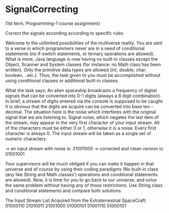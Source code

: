 # SignalCorrecting
(1st term, Programming-1 course assignment)

Correct the signals according according to specific rules

Welcome to the unlimited possibilities of the multiverse reality. You are sent to a verse in which
programmers never are in a need of conditional statements (no if-switch statements, or ternary
operations are allowed). What is more, Java language is now having no built-in classes except the
Object, Scanner and System classes (for instance: no Math class has been written). Only the
primitive data types are allowed (int, double, char, boolean, ..etc.).
Thus, the task given to you must be accomplished without using conditional clauses or additional
built-in classes.


What the task says: An alien spaceship broadcasts a frequency of digital signals that can be
converted into 0-1 digits (always a 8 digit combination). In brief, a stream of digits entered via the
console is supposed to be caught. It is obvious that the digits we acquire can be converted into
base ten - decimal. The situation here is the noise which interferes with the original signal that we
are listening to. Signal noise, which negates the last item of the stream, may appear in the very
first character of your input stream. All of the characters must be either 0 or 1, otherwise it is a
noise. Every first character is always 0. The input stream will be taken as a single set of numeric
characters.

→ an input stream with noise is: 21001000
→ corrected and clean version is: 01001001

  Your supervisors will be much obliged if you can make it happen in that universe and of
course by using their coding paradigms (No built-in class (any like String and Math classes’)
operations and conditional statements are allowed).
  Now, it is time for you to go back to our universe, and solve the same problem without
having any of those restrictions. Use String class and conditional statements and compare both
solutions.

The Input Stream List Acquired from the Extraterrestrial SpaceCraft:
01000110
21010011
21001000
01000101
01001110
51000101
